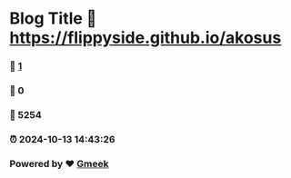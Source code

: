 # Blog Title :link: https://flippyside.github.io/akosus 
### :page_facing_up: [1](https://flippyside.github.io/akosus/tag.html) 
### :speech_balloon: 0 
### :hibiscus: 5254 
### :alarm_clock: 2024-10-13 14:43:26 
### Powered by :heart: [Gmeek](https://github.com/Meekdai/Gmeek)
